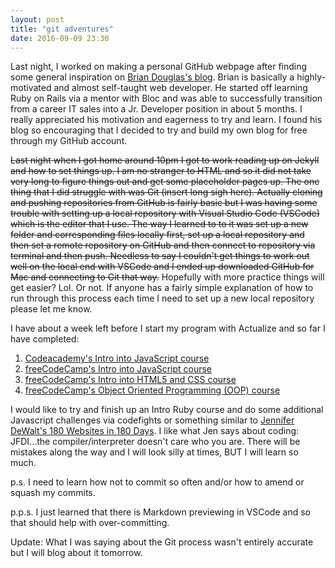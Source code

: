 ```yaml
---
layout: post
title: "git adventures"
date: 2016-09-09 23:30
---
```

Last night, I worked on making a personal GitHub webpage after finding some general inspiration on <a href="http://theblackc000000de.blogspot.com/">Brian Douglas's blog</a>. Brian is basically a highly-motivated and almost self-taught web developer. He started off learning Ruby on Rails via a mentor with Bloc and was able to successfully transition from a career IT sales into a Jr. Developer position in about 5 months. I really appreciated his motivation and eagerness to try and learn. I found his blog so encouraging that I decided to try and build my own blog for free through my GitHub account.

 <strike>Last night when I got home around 10pm I got to work reading up on Jekyll and how to set things up. I am no stranger to HTML and so it did not take very long to figure things out and get some placeholder pages up. The one thing that I did struggle with was Git (insert long sigh here). Actually cloning and pushing repositories from GitHub is fairly basic but I was having some trouble with setting up a local repository with Visual Studio Code (VSCode) which is the editor that I use. The way I learned to to it was set up a new folder and corresponding files locally first, set up a local repository and then set a remote repository on GitHub and then connect to repository via terminal and then push. Needless to say I couldn't get things to work out well on the local end with VSCode and I ended up downloaded GitHub for Mac and connecting to Git that way.</strike> Hopefully with more practice things will get easier? Lol. Or not. If anyone has a fairly simple explanation of how to run through this process each time I need to set up a new local repository please let me know.

I have about a week left before I start my program with Actualize and so far I have completed: 
<ol>
    <li><a href="https://www.codecademy.com/learn/javascript">Codeacademy's Intro into JavaScript course</a></li>
    <li><a href="https://www.freecodecamp.com/en/map#Basic JavaScript">freeCodeCamp's Intro into JavaScript course</a></li>
    <li><a href="https://www.freecodecamp.com/en/map#HTML5 and CSS">freeCodeCamp's Intro into HTML5 and CSS course</a></li>
    <li><a href="https://www.freecodecamp.com/en/map#Object Oriented and Functional Programming">freeCodeCamp's Object Oriented Programming (OOP) course</a></li>
</ol>

I would like to try and finish up an Intro Ruby course and do some additional Javascript challenges via codefights or something similar to <a href="https://jenniferdewalt.com/">Jennifer DeWalt's 180 Websites in 180 Days</a>. I like what Jen says about coding: JFDI...the compiler/interpreter doesn't care who you are. There will be mistakes along the way and I will look silly at times, BUT I will learn so much.

p.s. I need to learn how not to commit so often and/or how to amend or squash my commits.

p.p.s. I just learned that there is Markdown previewing in VSCode and so that should help with over-committing.

Update: What I was saying about the Git process wasn't entirely accurate but I will blog about it tomorrow.
